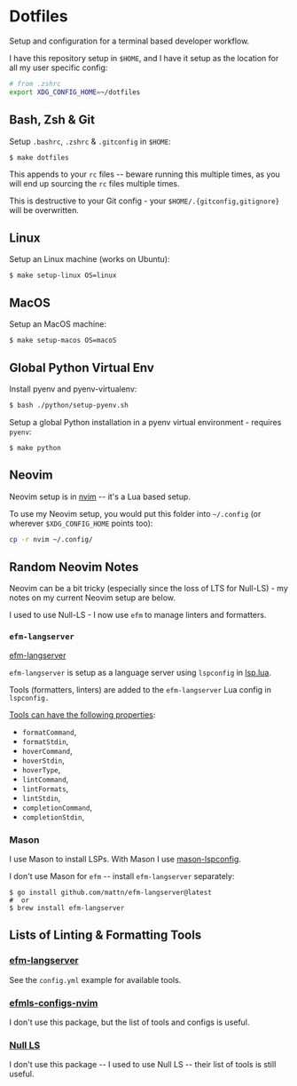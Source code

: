 # Dotfiles

Setup and configuration for a terminal based developer workflow.

I have this repository setup in `$HOME`, and I have it setup as the location for all my user specific config:

```bash
# from .zshrc
export XDG_CONFIG_HOME=~/dotfiles
```

## Bash, Zsh & Git

Setup `.bashrc`, `.zshrc` & `.gitconfig` in `$HOME`:

```shell-session
$ make dotfiles
```

This appends to your `rc` files -- beware running this multiple times, as you will end up sourcing the `rc` files multiple times.

This is destructive to your Git config - your `$HOME/.{gitconfig,gitignore}` will be overwritten.

## Linux

Setup an Linux machine (works on Ubuntu):

```shell-session
$ make setup-linux OS=linux
```

## MacOS

Setup an MacOS machine:

```shell-session
$ make setup-macos OS=macoS
```

## Global Python Virtual Env

Install pyenv and pyenv-virtualenv:

```bash
$ bash ./python/setup-pyenv.sh
```

Setup a global Python installation in a pyenv virtual environment - requires `pyenv`:

```shell-session
$ make python
```

## Neovim

Neovim setup is in [nvim](https://github.com/ADGEfficiency/dotfiles/tree/master/nvim) -- it's a Lua based setup.

To use my Neovim setup, you would put this folder into `~/.config` (or wherever `$XDG_CONFIG_HOME` points too):

```bash
cp -r nvim ~/.config/
```

## Random Neovim Notes

Neovim can be a bit tricky (especially since the loss of LTS for Null-LS) - my notes on my current Neovim setup are below.

I used to use Null-LS - I now use `efm` to manage linters and formatters.

### `efm-langserver`

[efm-langserver](https://github.com/mattn/efm-langserver)

`efm-langserver` is setup as a language server using `lspconfig` in [lsp.lua](https://github.com/ADGEfficiency/dotfiles/blob/master/nvim/lua/adam/lsp.lua).  

Tools (formatters, linters) are added to the `efm-langserver` Lua config in `lspconfig.`

[Tools can have the following properties](https://github.com/mattn/efm-langserver/blob/master/schema.md#autogenerated_heading_4):

- `formatCommand`,
- `formatStdin`,
- `hoverCommand`,
- `hoverStdin`,
- `hoverType`,
- `lintCommand`,
- `lintFormats`,
- `lintStdin`,
- `completionCommand`,
- `completionStdin`,

### Mason

I use Mason to install LSPs. With Mason I use [mason-lspconfig](https://github.com/williamboman/mason-lspconfig.nvim#available-lsp-servers).

I don't use Mason for `efm` -- install `efm-langserver` separately:

```shell-session
$ go install github.com/mattn/efm-langserver@latest
#  or
$ brew install efm-langserver
```

## Lists of Linting & Formatting Tools

### [efm-langserver](https://github.com/mattn/efm-langserver)

See the `config.yml` example for available tools.

### [efmls-configs-nvim](https://github.com/creativenull/efmls-configs-nvim/blob/main/supported-linters-and-formatters.md)

I don't use this package, but the list of tools and configs is useful.

### [Null LS](https://github.com/jose-elias-alvarez/null-ls.nvim/blob/main/doc/BUILTINS.md)

I don't use this package -- I used to use Null LS -- their list of tools is still useful.
